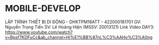 # MOBILE-DEVELOP
LẬP TRÌNH THIẾT BỊ DI ĐỘNG - DHKTPM16ATT - 422000181701
GV: Nguyễn Trọng Tiến
SV: Lê Hoàng Hiện (MSSV: 20013121)
Link Video DAY3: https://www.youtube.com/watch?v=Bpsf7KDFuCc&ab_channel=Hi%E1%BB%87nL%C3%AAHo%C3%A0ng
